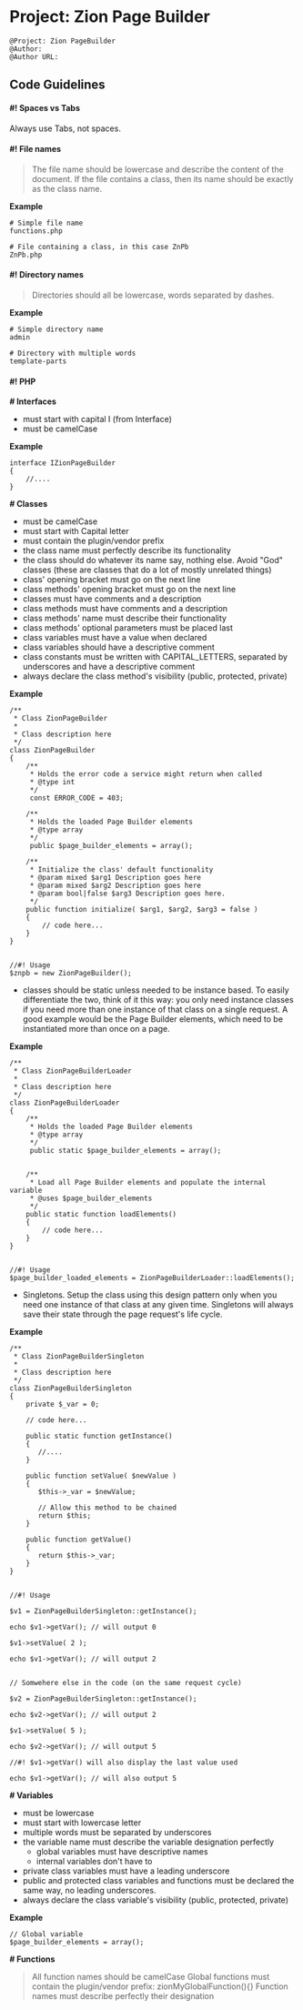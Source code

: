 # Project: Zion Page Builder

```
@Project: Zion PageBuilder
@Author:
@Author URL:
```

## Code Guidelines


#### #! Spaces vs Tabs
Always use Tabs, not spaces.


#### #! File names

> The file name should be lowercase and describe the content of the document. If the file contains a class, then its name should be exactly as the class name.

**Example**
```
# Simple file name
functions.php

# File containing a class, in this case ZnPb
ZnPb.php
```

#### #! Directory names

> Directories should all be lowercase, words separated by dashes.

**Example**
```
# Simple directory name
admin

# Directory with multiple words
template-parts
```

#### #! PHP

**# Interfaces**
* must start with capital I (from Interface)
* must be camelCase

**Example**
```
interface IZionPageBuilder
{
    //....
}
```


**# Classes**
* must be camelCase
* must start with Capital letter
* must contain the plugin/vendor prefix
* the class name must perfectly describe its functionality
* the class should do whatever its name say, nothing else. Avoid "God" classes (these are classes that do a lot of mostly unrelated things)
* class' opening bracket must go on the next line
* class methods' opening bracket must go on the next line
* classes must have comments and a description
* class methods must have comments and a description
* class methods' name must describe their functionality
* class methods' optional parameters must be placed last
* class variables must have a value when declared
* class variables should have a descriptive comment
* class constants must be written with CAPITAL_LETTERS, separated by underscores and have a descriptive comment
* always declare the class method's visibility (public, protected, private)


**Example**
```
/**
 * Class ZionPageBuilder
 *
 * Class description here
 */
class ZionPageBuilder
{
    /**
     * Holds the error code a service might return when called
     * @type int
     */
     const ERROR_CODE = 403;

    /**
     * Holds the loaded Page Builder elements
     * @type array
     */
     public $page_builder_elements = array();

    /**
     * Initialize the class' default functionality
     * @param mixed $arg1 Description goes here
     * @param mixed $arg2 Description goes here
     * @param bool|false $arg3 Description goes here.
     */
    public function initialize( $arg1, $arg2, $arg3 = false )
    {
        // code here...
    }
}


//#! Usage
$znpb = new ZionPageBuilder();
```

* classes should be static unless needed to be instance based. To easily differentiate the two, think of it this way: you only need instance classes if you need more than one instance of that class on a single request. A good example would be the Page Builder elements, which need to be instantiated more than once on a page.

**Example**
```
/**
 * Class ZionPageBuilderLoader
 *
 * Class description here
 */
class ZionPageBuilderLoader
{
    /**
     * Holds the loaded Page Builder elements
     * @type array
     */
     public static $page_builder_elements = array();


    /**
     * Load all Page Builder elements and populate the internal variable
     * @uses $page_builder_elements
     */
    public static function loadElements()
    {
        // code here...
    }
}


//#! Usage
$page_builder_loaded_elements = ZionPageBuilderLoader::loadElements();
```

* Singletons. Setup the class using this design pattern only when you need one instance of that class at any given time. Singletons will always save their state through the page request's life cycle.

**Example**
```
/**
 * Class ZionPageBuilderSingleton
 *
 * Class description here
 */
class ZionPageBuilderSingleton
{
    private $_var = 0;

    // code here...

    public static function getInstance()
    {
       //....
    }

    public function setValue( $newValue )
    {
       $this->_var = $newValue;

       // Allow this method to be chained
       return $this;
    }

    public function getValue()
    {
       return $this->_var;
    }
}


//#! Usage

$v1 = ZionPageBuilderSingleton::getInstance();

echo $v1->getVar(); // will output 0

$v1->setValue( 2 );

echo $v1->getVar(); // will output 2


// Somwehere else in the code (on the same request cycle)

$v2 = ZionPageBuilderSingleton::getInstance();

echo $v2->getVar(); // will output 2

$v1->setValue( 5 );

echo $v2->getVar(); // will output 5

//#! $v1->getVar() will also display the last value used

echo $v1->getVar(); // will also output 5
```


**# Variables**
* must be lowercase
* must start with lowercase letter
* multiple words must be separated by underscores
* the variable name must describe the variable designation perfectly
  * global variables must have descriptive names
  * internal variables don't have to
* private class variables must have a leading underscore
* public and protected class variables and functions must be declared the same way, no leading underscores.
* always declare the class variable's visibility (public, protected, private)

**Example**
```
// Global variable
$page_builder_elements = array();
```


**# Functions**
> All function names should be camelCase
> Global functions must contain the plugin/vendor prefix: zionMyGlobalFunction(){}
> Function names must describe perfectly their designation

